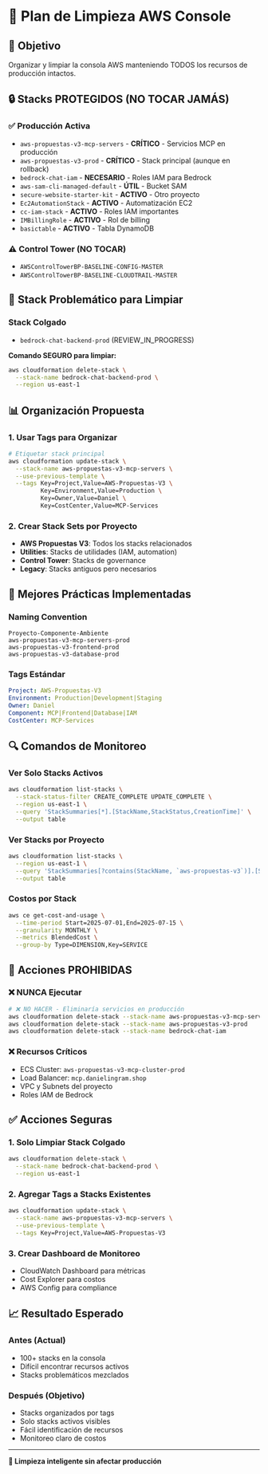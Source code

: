 # 🧹 Plan de Limpieza AWS Console

## 🎯 **Objetivo**
Organizar y limpiar la consola AWS manteniendo TODOS los recursos de producción intactos.

## 🔒 **Stacks PROTEGIDOS (NO TOCAR JAMÁS)**

### ✅ Producción Activa
- `aws-propuestas-v3-mcp-servers` - **CRÍTICO** - Servicios MCP en producción
- `aws-propuestas-v3-prod` - **CRÍTICO** - Stack principal (aunque en rollback)
- `bedrock-chat-iam` - **NECESARIO** - Roles IAM para Bedrock
- `aws-sam-cli-managed-default` - **ÚTIL** - Bucket SAM
- `secure-website-starter-kit` - **ACTIVO** - Otro proyecto
- `Ec2AutomationStack` - **ACTIVO** - Automatización EC2
- `cc-iam-stack` - **ACTIVO** - Roles IAM importantes
- `IMBillingRole` - **ACTIVO** - Rol de billing
- `basictable` - **ACTIVO** - Tabla DynamoDB

### ⚠️ Control Tower (NO TOCAR)
- `AWSControlTowerBP-BASELINE-CONFIG-MASTER`
- `AWSControlTowerBP-BASELINE-CLOUDTRAIL-MASTER`

## 🔴 **Stack Problemático para Limpiar**

### Stack Colgado
- `bedrock-chat-backend-prod` (REVIEW_IN_PROGRESS)

**Comando SEGURO para limpiar:**
```bash
aws cloudformation delete-stack \
  --stack-name bedrock-chat-backend-prod \
  --region us-east-1
```

## 📊 **Organización Propuesta**

### 1. **Usar Tags para Organizar**
```bash
# Etiquetar stack principal
aws cloudformation update-stack \
  --stack-name aws-propuestas-v3-mcp-servers \
  --use-previous-template \
  --tags Key=Project,Value=AWS-Propuestas-V3 \
         Key=Environment,Value=Production \
         Key=Owner,Value=Daniel \
         Key=CostCenter,Value=MCP-Services
```

### 2. **Crear Stack Sets por Proyecto**
- **AWS Propuestas V3**: Todos los stacks relacionados
- **Utilities**: Stacks de utilidades (IAM, automation)
- **Control Tower**: Stacks de governance
- **Legacy**: Stacks antiguos pero necesarios

## 🎨 **Mejores Prácticas Implementadas**

### Naming Convention
```
Proyecto-Componente-Ambiente
aws-propuestas-v3-mcp-servers-prod
aws-propuestas-v3-frontend-prod
aws-propuestas-v3-database-prod
```

### Tags Estándar
```yaml
Project: AWS-Propuestas-V3
Environment: Production|Development|Staging
Owner: Daniel
Component: MCP|Frontend|Database|IAM
CostCenter: MCP-Services
```

## 🔍 **Comandos de Monitoreo**

### Ver Solo Stacks Activos
```bash
aws cloudformation list-stacks \
  --stack-status-filter CREATE_COMPLETE UPDATE_COMPLETE \
  --region us-east-1 \
  --query 'StackSummaries[*].[StackName,StackStatus,CreationTime]' \
  --output table
```

### Ver Stacks por Proyecto
```bash
aws cloudformation list-stacks \
  --region us-east-1 \
  --query 'StackSummaries[?contains(StackName, `aws-propuestas-v3`)].[StackName,StackStatus]' \
  --output table
```

### Costos por Stack
```bash
aws ce get-cost-and-usage \
  --time-period Start=2025-07-01,End=2025-07-15 \
  --granularity MONTHLY \
  --metrics BlendedCost \
  --group-by Type=DIMENSION,Key=SERVICE
```

## 🚨 **Acciones PROHIBIDAS**

### ❌ NUNCA Ejecutar
```bash
# ❌ NO HACER - Eliminaría servicios en producción
aws cloudformation delete-stack --stack-name aws-propuestas-v3-mcp-servers
aws cloudformation delete-stack --stack-name aws-propuestas-v3-prod
aws cloudformation delete-stack --stack-name bedrock-chat-iam
```

### ❌ Recursos Críticos
- ECS Cluster: `aws-propuestas-v3-mcp-cluster-prod`
- Load Balancer: `mcp.danielingram.shop`
- VPC y Subnets del proyecto
- Roles IAM de Bedrock

## ✅ **Acciones Seguras**

### 1. Solo Limpiar Stack Colgado
```bash
aws cloudformation delete-stack \
  --stack-name bedrock-chat-backend-prod \
  --region us-east-1
```

### 2. Agregar Tags a Stacks Existentes
```bash
aws cloudformation update-stack \
  --stack-name aws-propuestas-v3-mcp-servers \
  --use-previous-template \
  --tags Key=Project,Value=AWS-Propuestas-V3
```

### 3. Crear Dashboard de Monitoreo
- CloudWatch Dashboard para métricas
- Cost Explorer para costos
- AWS Config para compliance

## 📈 **Resultado Esperado**

### Antes (Actual)
- 100+ stacks en la consola
- Difícil encontrar recursos activos
- Stacks problemáticos mezclados

### Después (Objetivo)
- Stacks organizados por tags
- Solo stacks activos visibles
- Fácil identificación de recursos
- Monitoreo claro de costos

---

**🎯 Limpieza inteligente sin afectar producción**
